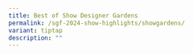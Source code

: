 ```yaml
---
title: Best of Show Designer Gardens
permalink: /sgf-2024-show-highlights/showgardens/
variant: tiptap
description: ""
---
```

